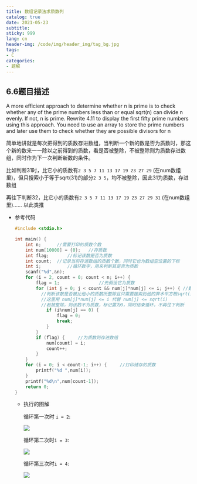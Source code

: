 ```yaml
---
title: 数组记录法求质数列
catalog: true
date: 2021-05-23
subtitle:
sticky: 999
lang: cn
header-img: /code/img/header_img/tag_bg.jpg
tags:
- C
categories:
- 题解
---
```


## 6.6题目描述

A more efficient approach to determine whether n is prime is to check whether any of the prime numbers less than or equal sqrt(n) can divide n evenly. If not, n is prime. Rewrite 4.11 to display the first fifty prime numbers using this approach. You need to use an array to store the prime numbers and later use them to check whether they are possible divisors for n

简单地讲就是每次把得到的质数存进数组，当判断一个新的数是否为质数时，那这个新的数来一一除以之前得到的质数，看是否被整除，不被整除则为质数存进数组，同时作为下一次判断新数的条件。

比如判断31时，比它小的质数有`2 3 5 7 11 13 17 19 23 27 29` (在num数组里)，但只搜索小于等于sqrt(31)的部分`2 3 5`，均不被整除，因此31为质数，存进数组

再往下判断32，比它小的质数有`2 3 5 7 11 13 17 19 23 27 29 31` (在num数组里)...... 以此类推

- 参考代码

    ```c
    #include <stdio.h>
    
    int main() {
        int n;		//需要打印的质数个数
        int num[10000] = {0};	//存质数
        int flag;		//标记该数是否为质数
        int count;	//记录当前存进数组的质数个数，同时它也为数组空位置的下标
        int i;			//循环数字，用来判断其是否为质数
        scanf("%d",&n);
        for (i = 2, count = 0; count < n; i++) {
            flag = 1;				//先假设它为质数
            for (int j = 0; j < count && num[j]*num[j] <= i; j++) {	//数组的搜索
              //判断该数是否被比他小的质数所整除且只需要搜索到他的算术平方根sqrt(i)
              //这里用 num[j]*num[j] <= i 代替 num[j] <= sqrt(i)
              //若被整除，则该数不为质数，标记置为0，同时结束循环，不再往下判断
                if (i%num[j] == 0) {
                    flag = 0;	
                    break;
                }
            }
            if (flag) {		//为质数则存进数组
                num[count] = i;
                count++;
            }
        }
        for (i = 0; i < count-1; i++) {		//打印储存的质数
            printf("%d ",num[i]);
        }
        printf("%d\n",num[count-1]);
        return 0;
    }
    ```

    - 执行的图解

        循环第一次时 `i = 2`:

        ![](1.png)

        循环第二次时`i = 3`:

        ![](2.png)

        循环第三次时`i = 4`:

        ![](3.png)